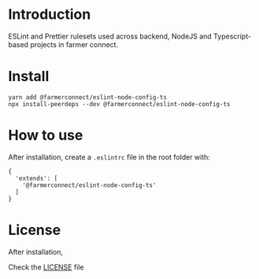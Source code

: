 # Introduction

ESLint and Prettier rulesets used across backend, NodeJS and Typescript-based projects in farmer connect.

# Install

```
yarn add @farmerconnect/eslint-node-config-ts
npx install-peerdeps --dev @farmerconnect/eslint-node-config-ts
```

# How to use

After installation, create a `.eslintrc` file in the root folder with:

```
{
  'extends': [
    '@farmerconnect/eslint-node-config-ts'
  ]
}
```

# License

After installation,

Check the [LICENSE](https://github.com/farmerconnect/eslint-node-config-ts/blob/main/LICENSE) file
